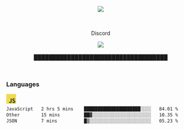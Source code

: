 <p align="center">
  <img src="https://lewd.pics/p/46r1.png">
</p>
‎<p align="center">Discord</p>

<p align="center">
  <img src="https://discord.c99.nl/widget/theme-2/287977955240706060.png">
</p>

<p align="center">████████████████████████████████████</p></br>

### Languages

<img align="left" alt="JavaScript" width="26px" src="https://raw.githubusercontent.com/github/explore/80688e429a7d4ef2fca1e82350fe8e3517d3494d/topics/javascript/javascript.png" /></br>

<!--START_SECTION:waka-->
```text
JavaScript   2 hrs 5 mins    █████████████████████░░░░   84.01 % 
Other        15 mins         ██▓░░░░░░░░░░░░░░░░░░░░░░   10.35 % 
JSON         7 mins          █▒░░░░░░░░░░░░░░░░░░░░░░░   05.23 % 
```
<!--END_SECTION:waka-->
